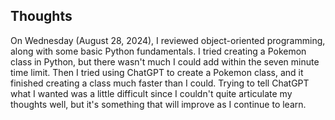 ## Thoughts
On Wednesday (August 28, 2024), I reviewed object-oriented programming, along with some basic Python fundamentals. I tried creating a Pokemon class in Python, but there wasn't much I could add within the seven minute time limit. Then I tried using ChatGPT to create a Pokemon class, and it finished creating a class much faster than I could. Trying to tell ChatGPT what I wanted was a little difficult since I couldn't quite articulate my thoughts well, but it's something that will improve as I continue to learn.
